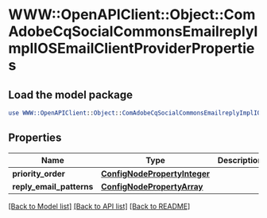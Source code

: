 # WWW::OpenAPIClient::Object::ComAdobeCqSocialCommonsEmailreplyImplIOSEmailClientProviderProperties

## Load the model package
```perl
use WWW::OpenAPIClient::Object::ComAdobeCqSocialCommonsEmailreplyImplIOSEmailClientProviderProperties;
```

## Properties
Name | Type | Description | Notes
------------ | ------------- | ------------- | -------------
**priority_order** | [**ConfigNodePropertyInteger**](ConfigNodePropertyInteger.md) |  | [optional] 
**reply_email_patterns** | [**ConfigNodePropertyArray**](ConfigNodePropertyArray.md) |  | [optional] 

[[Back to Model list]](../README.md#documentation-for-models) [[Back to API list]](../README.md#documentation-for-api-endpoints) [[Back to README]](../README.md)


